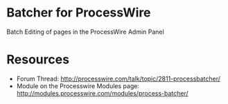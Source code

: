 Batcher for ProcessWire
=====================================
Batch Editing of pages in the ProcessWire Admin Panel
# Resources
* Forum Thread: http://processwire.com/talk/topic/2811-processbatcher/
* Module on the Processwire Modules page: http://modules.processwire.com/modules/process-batcher/